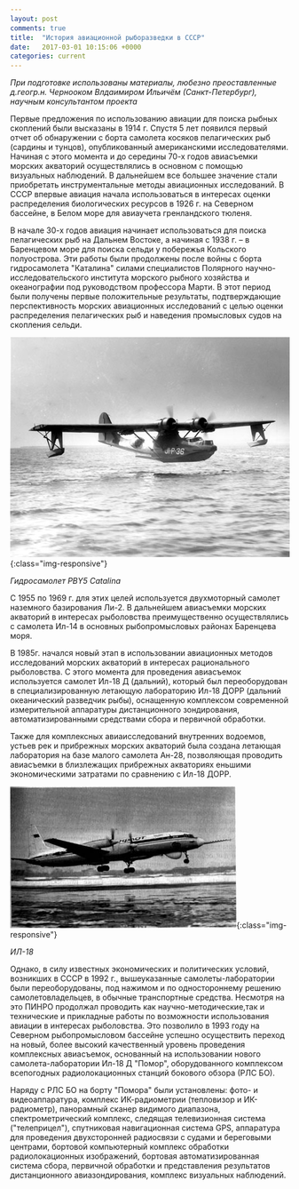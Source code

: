 ```yaml
---
layout: post
comments: true
title:  "История авиационной рыборазведки в СССР"
date:   2017-03-01 10:15:06 +0000
categories: current
---
```

_При подготовке использованы материалы, любезно преоставленные д.геогр.н. Чернооком Влдаимиром Ильичём (Санкт-Петербург), научным консультантом проекта_

Первые предложения по использованию авиации для поиска  рыбных  скоплений  были высказаны в 1914 г. 
Спустя 5 лет появился первый отчет об обнаружении с борта самолета косяков пелагических рыб (сардины и тунцов), 
опубликованный американскими исследователями. Начиная с этого момента и до середины  70-х  годов авиасъемки морских 
акваторий осуществлялись в основном с помощью визуальных наблюдений.  В дальнейшем все большее значение стали  приобретать 
инструментальные методы авиационных исследований. В СССР впервые авиация  начала  использоваться в интересах оценки распределения 
биологических ресурсов в 1926 г. на Северном бассейне, в Белом море для авиаучета гренландского тюленя. 

В начале 30-х годов авиация начинает использоваться для  поиска пелагических  рыб на Дальнем Востоке, 
а начиная с 1938 г. – в Баренцевом море для поиска сельди у побережья Кольского полуострова. 
Эти работы были продолжены после войны с борта гидросамолета "Каталина" силами специалистов 
Полярного научно-исследовательского института морского рыбного хозяйства и океанографии под руководством профессора Марти. 
В этот период были получены первые положительные результаты, подтверждающие перспективность морских авиационных исследований 
с целью  оценки распределения пелагических рыб и наведения промысловых судов на скопления сельди.

![airplane1](/docs/assets/PBY_Catalina_landing.jpg){:class="img-responsive"}
 
_Гидросамолет PBY5 Catalina_

С 1955 по 1969 г.  для этих целей используется двухмоторный самолет наземного базирования Ли-2. В дальнейшем авиасъемки морских  акваторий в интересах рыболовства преимущественно осуществлялись с самолета Ил-14 в основных рыбопромысловых районах Баренцева моря.  

В 1985г. начался новый этап в использовании авиационных методов  исследований морских акваторий в интересах рационального рыболовства.  С этого момента для проведения авиасъемок используется самолет Ил-18 Д (дальний),  который был переоборудован  в специализированную летающую лабораторию Ил-18 ДОРР (дальний океанический разведчик  рыбы),  оснащенную комплексом современной измерительной аппаратуры  дистанционного зондирования, автоматизированными средствами сбора  и первичной обработки.

Также для комплексных авиаисследований внутренних водоемов, устьев рек и прибрежных морских акваторий была создана летающая лаборатория на базе малого самолета Ан-28, позволяющая проводить авиасъемки в близлежащих прибрежных акваториях еньшими экономическими затратами по сравнению с Ил-18 ДОРР.

![airplane2](/docs/assets/image_il18.jpg){:class="img-responsive"}

_ИЛ-18_

Однако, в силу известных экономических и политических  условий, возникших в СССР в 1992 г., вышеуказанные самолеты-лаборатории были переоборудованы, под нажимом и по одностороннему решению самолетовладельцев, в обычные транспортные средства. Несмотря на это ПИНРО продолжал проводить как научно-методические,так  и технические и прикладные работы по возможности использования авиации в интересах рыболовства. Это позволило в 1993 году на Северном рыбопромысловом бассейне успешно осуществить переход на новый,  более высокий качественный уровень проведения комплексных авиасъемок,  основанный на использовании нового самолета-лаборатории Ил-18 Д "Помор",  оборудованного  комплексом всепогодных радиолокационных станций бокового обзора (РЛС БО). 

Наряду с РЛС БО на борту "Помора" были установлены: фото- и видеоаппаратура,  комплекс ИК-радиометрии (тепловизор и ИК-радиометр), панорамный сканер видимого диапазона, спектрометрический комплекс,  следящая телевизионная система ("телеприцел"), спутниковая навигационная система GPS, аппаратура для проведения двухсторонней радиосвязи с судами и береговыми центрами, бортовой компьютерный комплекс обработки радиолокационных изображений, бортовая автоматизированная система сбора, первичной обработки и представления результатов дистанционного авиазондирования, комплекс визуальных наблюдений.
